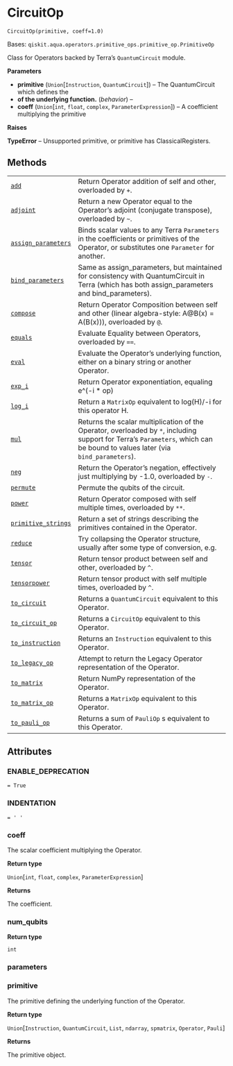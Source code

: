 # CircuitOp

`CircuitOp(primitive, coeff=1.0)`

Bases: `qiskit.aqua.operators.primitive_ops.primitive_op.PrimitiveOp`

Class for Operators backed by Terra’s `QuantumCircuit` module.

**Parameters**

*   **primitive** (`Union`\[`Instruction`, `QuantumCircuit`]) – The QuantumCircuit which defines the
*   **of the underlying function.** (*behavior*) –
*   **coeff** (`Union`\[`int`, `float`, `complex`, `ParameterExpression`]) – A coefficient multiplying the primitive

**Raises**

**TypeError** – Unsupported primitive, or primitive has ClassicalRegisters.

## Methods

|                                                                                                                                                                                                                          |                                                                                                                                                                               |
| ------------------------------------------------------------------------------------------------------------------------------------------------------------------------------------------------------------------------ | ----------------------------------------------------------------------------------------------------------------------------------------------------------------------------- |
| [`add`](qiskit.aqua.operators.primitive_ops.CircuitOp.add#qiskit.aqua.operators.primitive_ops.CircuitOp.add "qiskit.aqua.operators.primitive_ops.CircuitOp.add")                                                         | Return Operator addition of self and other, overloaded by `+`.                                                                                                                |
| [`adjoint`](qiskit.aqua.operators.primitive_ops.CircuitOp.adjoint#qiskit.aqua.operators.primitive_ops.CircuitOp.adjoint "qiskit.aqua.operators.primitive_ops.CircuitOp.adjoint")                                         | Return a new Operator equal to the Operator’s adjoint (conjugate transpose), overloaded by `~`.                                                                               |
| [`assign_parameters`](qiskit.aqua.operators.primitive_ops.CircuitOp.assign_parameters#qiskit.aqua.operators.primitive_ops.CircuitOp.assign_parameters "qiskit.aqua.operators.primitive_ops.CircuitOp.assign_parameters") | Binds scalar values to any Terra `Parameters` in the coefficients or primitives of the Operator, or substitutes one `Parameter` for another.                                  |
| [`bind_parameters`](qiskit.aqua.operators.primitive_ops.CircuitOp.bind_parameters#qiskit.aqua.operators.primitive_ops.CircuitOp.bind_parameters "qiskit.aqua.operators.primitive_ops.CircuitOp.bind_parameters")         | Same as assign\_parameters, but maintained for consistency with QuantumCircuit in Terra (which has both assign\_parameters and bind\_parameters).                             |
| [`compose`](qiskit.aqua.operators.primitive_ops.CircuitOp.compose#qiskit.aqua.operators.primitive_ops.CircuitOp.compose "qiskit.aqua.operators.primitive_ops.CircuitOp.compose")                                         | Return Operator Composition between self and other (linear algebra-style: A\@B(x) = A(B(x))), overloaded by `@`.                                                              |
| [`equals`](qiskit.aqua.operators.primitive_ops.CircuitOp.equals#qiskit.aqua.operators.primitive_ops.CircuitOp.equals "qiskit.aqua.operators.primitive_ops.CircuitOp.equals")                                             | Evaluate Equality between Operators, overloaded by `==`.                                                                                                                      |
| [`eval`](qiskit.aqua.operators.primitive_ops.CircuitOp.eval#qiskit.aqua.operators.primitive_ops.CircuitOp.eval "qiskit.aqua.operators.primitive_ops.CircuitOp.eval")                                                     | Evaluate the Operator’s underlying function, either on a binary string or another Operator.                                                                                   |
| [`exp_i`](qiskit.aqua.operators.primitive_ops.CircuitOp.exp_i#qiskit.aqua.operators.primitive_ops.CircuitOp.exp_i "qiskit.aqua.operators.primitive_ops.CircuitOp.exp_i")                                                 | Return Operator exponentiation, equaling e^(-i \* op)                                                                                                                         |
| [`log_i`](qiskit.aqua.operators.primitive_ops.CircuitOp.log_i#qiskit.aqua.operators.primitive_ops.CircuitOp.log_i "qiskit.aqua.operators.primitive_ops.CircuitOp.log_i")                                                 | Return a `MatrixOp` equivalent to log(H)/-i for this operator H.                                                                                                              |
| [`mul`](qiskit.aqua.operators.primitive_ops.CircuitOp.mul#qiskit.aqua.operators.primitive_ops.CircuitOp.mul "qiskit.aqua.operators.primitive_ops.CircuitOp.mul")                                                         | Returns the scalar multiplication of the Operator, overloaded by `*`, including support for Terra’s `Parameters`, which can be bound to values later (via `bind_parameters`). |
| [`neg`](qiskit.aqua.operators.primitive_ops.CircuitOp.neg#qiskit.aqua.operators.primitive_ops.CircuitOp.neg "qiskit.aqua.operators.primitive_ops.CircuitOp.neg")                                                         | Return the Operator’s negation, effectively just multiplying by -1.0, overloaded by `-`.                                                                                      |
| [`permute`](qiskit.aqua.operators.primitive_ops.CircuitOp.permute#qiskit.aqua.operators.primitive_ops.CircuitOp.permute "qiskit.aqua.operators.primitive_ops.CircuitOp.permute")                                         | Permute the qubits of the circuit.                                                                                                                                            |
| [`power`](qiskit.aqua.operators.primitive_ops.CircuitOp.power#qiskit.aqua.operators.primitive_ops.CircuitOp.power "qiskit.aqua.operators.primitive_ops.CircuitOp.power")                                                 | Return Operator composed with self multiple times, overloaded by `**`.                                                                                                        |
| [`primitive_strings`](qiskit.aqua.operators.primitive_ops.CircuitOp.primitive_strings#qiskit.aqua.operators.primitive_ops.CircuitOp.primitive_strings "qiskit.aqua.operators.primitive_ops.CircuitOp.primitive_strings") | Return a set of strings describing the primitives contained in the Operator.                                                                                                  |
| [`reduce`](qiskit.aqua.operators.primitive_ops.CircuitOp.reduce#qiskit.aqua.operators.primitive_ops.CircuitOp.reduce "qiskit.aqua.operators.primitive_ops.CircuitOp.reduce")                                             | Try collapsing the Operator structure, usually after some type of conversion, e.g.                                                                                            |
| [`tensor`](qiskit.aqua.operators.primitive_ops.CircuitOp.tensor#qiskit.aqua.operators.primitive_ops.CircuitOp.tensor "qiskit.aqua.operators.primitive_ops.CircuitOp.tensor")                                             | Return tensor product between self and other, overloaded by `^`.                                                                                                              |
| [`tensorpower`](qiskit.aqua.operators.primitive_ops.CircuitOp.tensorpower#qiskit.aqua.operators.primitive_ops.CircuitOp.tensorpower "qiskit.aqua.operators.primitive_ops.CircuitOp.tensorpower")                         | Return tensor product with self multiple times, overloaded by `^`.                                                                                                            |
| [`to_circuit`](qiskit.aqua.operators.primitive_ops.CircuitOp.to_circuit#qiskit.aqua.operators.primitive_ops.CircuitOp.to_circuit "qiskit.aqua.operators.primitive_ops.CircuitOp.to_circuit")                             | Returns a `QuantumCircuit` equivalent to this Operator.                                                                                                                       |
| [`to_circuit_op`](qiskit.aqua.operators.primitive_ops.CircuitOp.to_circuit_op#qiskit.aqua.operators.primitive_ops.CircuitOp.to_circuit_op "qiskit.aqua.operators.primitive_ops.CircuitOp.to_circuit_op")                 | Returns a `CircuitOp` equivalent to this Operator.                                                                                                                            |
| [`to_instruction`](qiskit.aqua.operators.primitive_ops.CircuitOp.to_instruction#qiskit.aqua.operators.primitive_ops.CircuitOp.to_instruction "qiskit.aqua.operators.primitive_ops.CircuitOp.to_instruction")             | Returns an `Instruction` equivalent to this Operator.                                                                                                                         |
| [`to_legacy_op`](qiskit.aqua.operators.primitive_ops.CircuitOp.to_legacy_op#qiskit.aqua.operators.primitive_ops.CircuitOp.to_legacy_op "qiskit.aqua.operators.primitive_ops.CircuitOp.to_legacy_op")                     | Attempt to return the Legacy Operator representation of the Operator.                                                                                                         |
| [`to_matrix`](qiskit.aqua.operators.primitive_ops.CircuitOp.to_matrix#qiskit.aqua.operators.primitive_ops.CircuitOp.to_matrix "qiskit.aqua.operators.primitive_ops.CircuitOp.to_matrix")                                 | Return NumPy representation of the Operator.                                                                                                                                  |
| [`to_matrix_op`](qiskit.aqua.operators.primitive_ops.CircuitOp.to_matrix_op#qiskit.aqua.operators.primitive_ops.CircuitOp.to_matrix_op "qiskit.aqua.operators.primitive_ops.CircuitOp.to_matrix_op")                     | Returns a `MatrixOp` equivalent to this Operator.                                                                                                                             |
| [`to_pauli_op`](qiskit.aqua.operators.primitive_ops.CircuitOp.to_pauli_op#qiskit.aqua.operators.primitive_ops.CircuitOp.to_pauli_op "qiskit.aqua.operators.primitive_ops.CircuitOp.to_pauli_op")                         | Returns a sum of `PauliOp` s equivalent to this Operator.                                                                                                                     |

## Attributes

### ENABLE\_DEPRECATION

`= True`

### INDENTATION

`= ' '`

### coeff

The scalar coefficient multiplying the Operator.

**Return type**

`Union`\[`int`, `float`, `complex`, `ParameterExpression`]

**Returns**

The coefficient.

### num\_qubits

**Return type**

`int`

### parameters

### primitive

The primitive defining the underlying function of the Operator.

**Return type**

`Union`\[`Instruction`, `QuantumCircuit`, `List`, `ndarray`, `spmatrix`, `Operator`, `Pauli`]

**Returns**

The primitive object.
